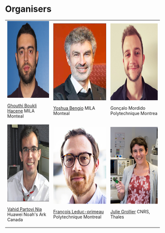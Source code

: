 # Organisers

<table>
 <tr>
    <td>  
      <img src="/orginisers_pictures/UserImage.jpg" alt="Ghouthi Boukli Hacene" width="200" height="250"/>
       <p> <a href="https://mila.quebec/personne/ghouthi-boukli-hacene/"> Ghouthi Boukli Hacene</a> MILA Monteal</p>
   </td>
    <td>  
     <img src="/orginisers_pictures/Yoshua_bengio.jpeg" alt="Yoshua Bengio" width="200" height="250" />
       <p> <a href="https://yoshuabengio.org/"> Yoshua Bengio</a> MILA Monteal</p>
   </td>
   <td>  
    <img src="/orginisers_pictures/goncalo.jpeg" alt="Gonçalo Mordido" width="200" height="250" />
  <p>Gonçalo Mordido Polytechnique Montrea</p>
   </td>
  </tr> 
  <tr>
    <td>  
     <img src="/orginisers_pictures/vahid_photo.png" alt="Vahid Partovi Nia‬" width="200" height="250"/>
    <p> <a href="https://datawisdom.ca"> Vahid Partovi Nia </a> Huawei Noah's Ark Canada</p>
 
   </td>
    <td>  
      <img src="/orginisers_pictures/leduc-primeau-francois.jpg" alt="François Leduc-primeau" width="200" height="250"/>
      <p> <a href="https://www.gr2m.polymtl.ca/francois-leduc-primeau-en"> François Leduc-primeau</a> Polytechnique Montreal</p>
   </td>
   <td>  
    <img src="/orginisers_pictures/JG1.jpg" alt="Julie Grollier" width="200" height="250"/>
   <p> <a href="http://julie.grollier.free.fr"> Julie Grollier</a> CNRS, Thales</p>
   </td>
  </tr>
</table>






